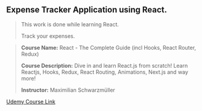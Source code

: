 
## Expense Tracker Application using React.

> This work is done while learning React.
> 
> Track your expenses.


> **Course Name:**  React - The Complete Guide (incl Hooks, React Router, Redux)
> 
> **Course Description:**  Dive in and learn React.js from scratch! Learn Reactjs, Hooks, Redux, React Routing, Animations, Next.js and way more!
> 
> **Instructor:**  Maximilian Schwarzmüller


[Udemy Course Link](https://www.udemy.com/course/react-the-complete-guide-incl-redux/)

